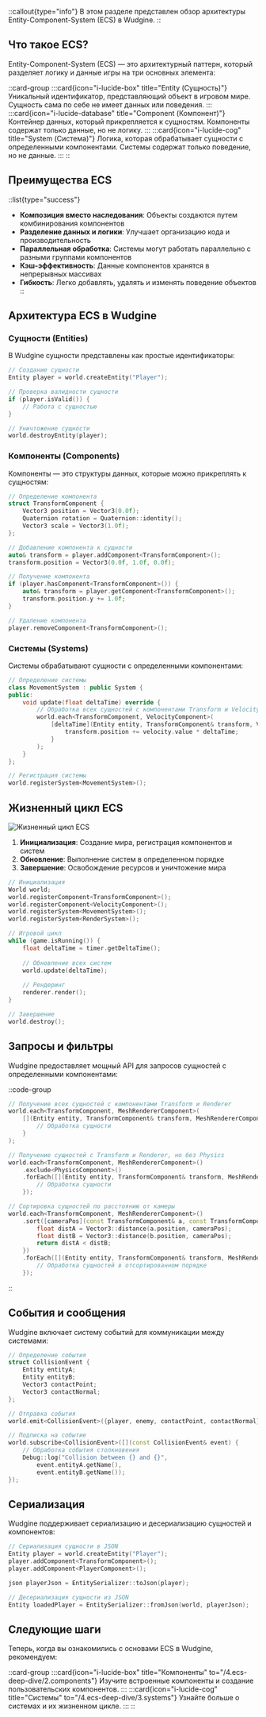 ::callout{type="info"}
В этом разделе представлен обзор архитектуры Entity-Component-System (ECS) в Wudgine.
::

## Что такое ECS?

Entity-Component-System (ECS) — это архитектурный паттерн, который разделяет логику и данные игры на три основных элемента:

::card-group
  :::card{icon="i-lucide-box" title="Entity (Сущность)"}
  Уникальный идентификатор, представляющий объект в игровом мире. Сущность сама по себе не имеет данных или поведения.
  :::
  :::card{icon="i-lucide-database" title="Component (Компонент)"}
  Контейнер данных, который прикрепляется к сущностям. Компоненты содержат только данные, но не логику.
  :::
  :::card{icon="i-lucide-cog" title="System (Система)"}
  Логика, которая обрабатывает сущности с определенными компонентами. Системы содержат только поведение, но не данные.
  :::
::

## Преимущества ECS

::list{type="success"}
- **Композиция вместо наследования**: Объекты создаются путем комбинирования компонентов
- **Разделение данных и логики**: Улучшает организацию кода и производительность
- **Параллельная обработка**: Системы могут работать параллельно с разными группами компонентов
- **Кэш-эффективность**: Данные компонентов хранятся в непрерывных массивах
- **Гибкость**: Легко добавлять, удалять и изменять поведение объектов
::

## Архитектура ECS в Wudgine

### Сущности (Entities)

В Wudgine сущности представлены как простые идентификаторы:

```cpp
// Создание сущности
Entity player = world.createEntity("Player");

// Проверка валидности сущности
if (player.isValid()) {
    // Работа с сущностью
}

// Уничтожение сущности
world.destroyEntity(player);
```

### Компоненты (Components)

Компоненты — это структуры данных, которые можно прикреплять к сущностям:

```cpp
// Определение компонента
struct TransformComponent {
    Vector3 position = Vector3(0.0f);
    Quaternion rotation = Quaternion::identity();
    Vector3 scale = Vector3(1.0f);
};

// Добавление компонента к сущности
auto& transform = player.addComponent<TransformComponent>();
transform.position = Vector3(0.0f, 1.0f, 0.0f);

// Получение компонента
if (player.hasComponent<TransformComponent>()) {
    auto& transform = player.getComponent<TransformComponent>();
    transform.position.y += 1.0f;
}

// Удаление компонента
player.removeComponent<TransformComponent>();
```

### Системы (Systems)

Системы обрабатывают сущности с определенными компонентами:

```cpp
// Определение системы
class MovementSystem : public System {
public:
    void update(float deltaTime) override {
        // Обработка всех сущностей с компонентами Transform и Velocity
        world.each<TransformComponent, VelocityComponent>(
            [deltaTime](Entity entity, TransformComponent& transform, VelocityComponent& velocity) {
                transform.position += velocity.value * deltaTime;
            }
        );
    }
};

// Регистрация системы
world.registerSystem<MovementSystem>();
```

## Жизненный цикл ECS

![Жизненный цикл ECS](/images/ecs-lifecycle.png)

1. **Инициализация**: Создание мира, регистрация компонентов и систем
2. **Обновление**: Выполнение систем в определенном порядке
3. **Завершение**: Освобождение ресурсов и уничтожение мира

```cpp
// Инициализация
World world;
world.registerComponent<TransformComponent>();
world.registerComponent<VelocityComponent>();
world.registerSystem<MovementSystem>();
world.registerSystem<RenderSystem>();

// Игровой цикл
while (game.isRunning()) {
    float deltaTime = timer.getDeltaTime();
    
    // Обновление всех систем
    world.update(deltaTime);
    
    // Рендеринг
    renderer.render();
}

// Завершение
world.destroy();
```

## Запросы и фильтры

Wudgine предоставляет мощный API для запросов сущностей с определенными компонентами:

::code-group
```cpp [Базовые запросы]
// Получение всех сущностей с компонентами Transform и Renderer
world.each<TransformComponent, MeshRendererComponent>(
    [](Entity entity, TransformComponent& transform, MeshRendererComponent& renderer) {
        // Обработка сущности
    }
);
```

```cpp [Фильтры]
// Получение сущностей с Transform и Renderer, но без Physics
world.each<TransformComponent, MeshRendererComponent>()
    .exclude<PhysicsComponent>()
    .forEach([](Entity entity, TransformComponent& transform, MeshRendererComponent& renderer) {
        // Обработка сущности
    });
```

```cpp [Сортировка]
// Сортировка сущностей по расстоянию от камеры
world.each<TransformComponent, MeshRendererComponent>()
    .sort([cameraPos](const TransformComponent& a, const TransformComponent& b) {
        float distA = Vector3::distance(a.position, cameraPos);
        float distB = Vector3::distance(b.position, cameraPos);
        return distA < distB;
    })
    .forEach([](Entity entity, TransformComponent& transform, MeshRendererComponent& renderer) {
        // Обработка сущностей в отсортированном порядке
    });
```
::

## События и сообщения

Wudgine включает систему событий для коммуникации между системами:

```cpp
// Определение события
struct CollisionEvent {
    Entity entityA;
    Entity entityB;
    Vector3 contactPoint;
    Vector3 contactNormal;
};

// Отправка события
world.emit<CollisionEvent>({player, enemy, contactPoint, contactNormal});

// Подписка на событие
world.subscribe<CollisionEvent>([](const CollisionEvent& event) {
    // Обработка события столкновения
    Debug::log("Collision between {} and {}", 
        event.entityA.getName(), 
        event.entityB.getName());
});
```

## Сериализация

Wudgine поддерживает сериализацию и десериализацию сущностей и компонентов:

```cpp
// Сериализация сущности в JSON
Entity player = world.createEntity("Player");
player.addComponent<TransformComponent>();
player.addComponent<PlayerComponent>();

json playerJson = EntitySerializer::toJson(player);

// Десериализация сущности из JSON
Entity loadedPlayer = EntitySerializer::fromJson(world, playerJson);
```

## Следующие шаги

Теперь, когда вы ознакомились с основами ECS в Wudgine, рекомендуем:

::card-group
  :::card{icon="i-lucide-box" title="Компоненты" to="/4.ecs-deep-dive/2.components"}
  Изучите встроенные компоненты и создание пользовательских компонентов.
  :::
  :::card{icon="i-lucide-cog" title="Системы" to="/4.ecs-deep-dive/3.systems"}
  Узнайте больше о системах и их жизненном цикле.
  :::
::
